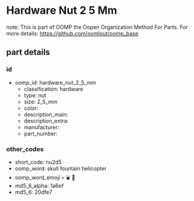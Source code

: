 # Hardware Nut 2 5 Mm  

note: This is part of OOMP the Oopen Organization Method For Parts. For more details: https://github.com/oomlout/oomp_base

##  part details





### id
* oomp_id: hardware_nut_2_5_mm
  * classification: hardware
  * type: nut
  * size: 2_5_mm
  * color: 
  * description_main: 
  * description_extra: 
  * manufacturer: 
  * part_number: 

### other_codes
* short_code: nu2d5
* oomp_word: skull fountain helicopter
* oomp_word_emoji :skull: :fountain: :helicopter:
* md5_6_alpha: 1a6ef
* md5_6: 20dfe7